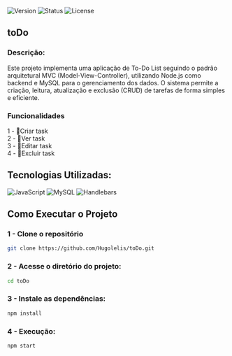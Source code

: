 ![Version](https://img.shields.io/badge/version-v1.0.0-blue.svg) ![Status](https://img.shields.io/badge/status-complete-brightgreen.svg)  ![License](https://img.shields.io/badge/license-MIT-green.svg)

## toDo

### Descrição: 
Este projeto implementa uma aplicação de To-Do List seguindo o padrão arquitetural MVC (Model-View-Controller), utilizando Node.js como backend e MySQL para o gerenciamento dos dados. O sistema permite a criação, leitura, atualização e exclusão (CRUD) de tarefas de forma simples e eficiente.

### Funcionalidades
1 - 📌Criar task<br/>
2 - 📌Ver task <br/>
3 - 📌Editar task <br/>
4 - 📌Excluir task <br/>

## Tecnologias Utilizadas: 
![JavaScript](https://img.shields.io/badge/javascript-%23323330.svg?style=for-the-badge&logo=javascript&logoColor=%23F7DF1E) 
![MySQL](https://img.shields.io/badge/MySQL-4479A1?style=for-the-badge&logo=mysql&logoColor=white)
![Handlebars](https://img.shields.io/badge/handlebars.js-f0772b?style=for-the-badge&logo=handlebarsdotjs&logoColor=black)

## Como Executar o Projeto

### 1 - Clone o repositório
```bash
git clone https://github.com/Hugolelis/toDo.git
```
### 2 - Acesse o diretório do projeto:
```bash
cd toDo
```

### 3 - Instale as dependências:
```bash
npm install
```
### 4 - Execução:
```bash
npm start
```
